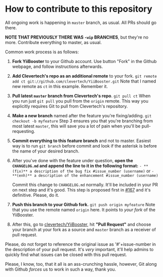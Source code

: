 # How to contribute to this repository

All ongoing work is happening in `master` branch, as usual. All PRs should go there.

**NOTE THAT PREVIOUSLY THERE WAS `-wip` BRANCHES**, but they're no more.
Contribute everything to master, as usual.

Common work process is as follows:

1.    **Fork YiiBooster** to your Github account.
      Use button "Fork" in the Github webpage, and follow instructions afterwards.

2.    **Add Clevertech's repo as an additional remote** to your fork.
      `git remote add ct git://github.com/clevertech/YiiBooster.git`
      Note that I named new remote as `ct` in this example. Remember it.

3.    **Pull latest `master` branch from Clevertech's repo**.
      `git pull ct`
      When you run just `git pull` you pull from the `origin` remote.
      This way you explicitly requires Git to pull from Clevertech's repository.

4.    **Make a new branch** named after the feature you're fixing/adding.
      `git checkout -b myfeature`
      Step 3 ensures you that you're branching from most latest `master`, this will save you a lot of pain when you'll be pull-requesting.

5.    **Commit everything to this feature branch** and not to master.
      Easiest way is to run `git branch` before commit and look if the asterisk is before the name of your desired branch.

6.    After you've done with the feature under question, **open the `CHANGELOG.md` and append the line to it in the following format:**
      `- **(fix)** a description of the bug fix #issue_number (username)`
      or
      `- **(enh)** a description of the enhancement #issue_number (username)`

      Commit this change to `CHANGELOG.md` normally. It'll be included in your PR on next step and it's good.
      This step is proposed first in [#167](https://github.com/clevertech/YiiBooster/issues/167) and it's definitive. Please, do it.

7.   **Push this branch to your Github fork.**
     `git push origin myfeature`
     Note that you use the remote named `origin` here. It points to _your_ _fork_ of the YiiBooster.

8.   After this, go to [clevertech/YiiBooster](https://github.com/clevertech/YiiBooster), hit **"Pull Request"** and choose your branch at your fork as a source and `master` branch as a receiver of pull request.

Please, do not forget to reference the original issue as '#'+issue-number in the description of your pull request. It's _very_ important, it'll help admins to quickly find what issues can be closed with this pull request.

Please, I know, too, that it all is an ass-crunching hassle, however, Git along with Github _forces_ us to work in such a way, thank you.